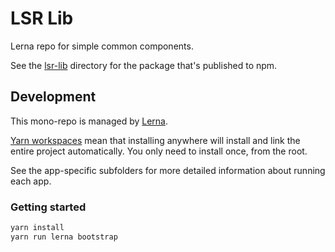 # LSR Lib

Lerna repo for simple common components.

See the [lsr-lib](/packages/lsr-lib/) directory for the package that's published to npm.

## Development

This mono-repo is managed by [Lerna](https://github.com/lerna/lerna).

[Yarn workspaces](https://yarnpkg.com/lang/en/docs/workspaces/)
mean that installing anywhere will install and link the entire project automatically.
You only need to install once, from the root.

See the app-specific subfolders for more detailed information about running each app.

### Getting started

```bash
yarn install
yarn run lerna bootstrap
```
